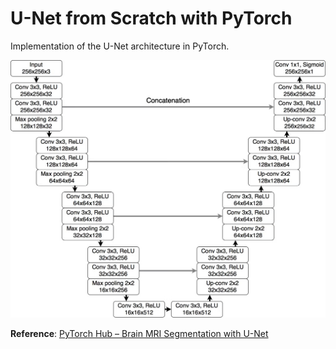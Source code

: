 # U-Net from Scratch with PyTorch

Implementation of the U-Net architecture in PyTorch.

![U-Net Architecture](unet_brain_mri-1024x837.png)

**Reference**: [PyTorch Hub – Brain MRI Segmentation with U-Net](https://pytorch.org/hub/mateuszbuda_brain-segmentation-pytorch_unet/)
